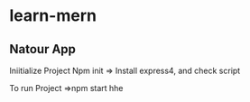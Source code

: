 # learn-mern

## Natour App

Iniitialize Project
Npm init => Install express4, and check script

To run Project =>npm start hhe
